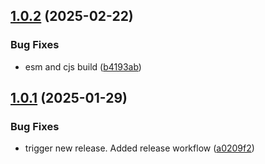 ## [1.0.2](https://github.com/js20org/schema/compare/v1.0.1...v1.0.2) (2025-02-22)


### Bug Fixes

* esm and cjs build ([b4193ab](https://github.com/js20org/schema/commit/b4193ab4959ea5cff993f6e3d3052ef5d8b8f979))

## [1.0.1](https://github.com/js20org/schema/compare/v1.0.0...v1.0.1) (2025-01-29)


### Bug Fixes

* trigger new release. Added release workflow ([a0209f2](https://github.com/js20org/schema/commit/a0209f2922b0fcf916926a27d9368a657b6a6ff1))
